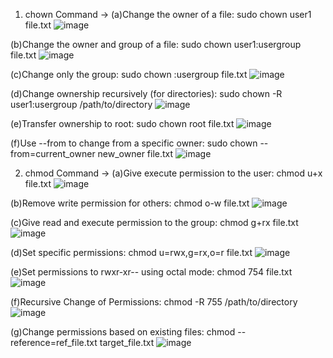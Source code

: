 1. chown Command -> (a)Change the owner of a file: sudo chown user1 file.txt
   ![image](https://github.com/user-attachments/assets/c80e7cad-f7da-4f3c-911f-8d89fdaf7d0a)

  (b)Change the owner and group of a file: sudo chown user1:usergroup file.txt
     ![image](https://github.com/user-attachments/assets/f11ed9eb-a678-4b3c-a073-d43d20589a54)

  (c)Change only the group: sudo chown :usergroup file.txt
     ![image](https://github.com/user-attachments/assets/fdca9e4d-3ba6-4f6c-ae4c-7eb10a5087aa)

  (d)Change ownership recursively (for directories): sudo chown -R user1:usergroup /path/to/directory
     ![image](https://github.com/user-attachments/assets/94a6f179-4c48-46cd-bd77-0c587d208ca2)

  (e)Transfer ownership to root: sudo chown root file.txt
     ![image](https://github.com/user-attachments/assets/ba5f154f-3fe4-47dc-b9fe-0c663d476826)

  (f)Use --from to change from a specific owner: sudo chown --from=current_owner new_owner file.txt 
     ![image](https://github.com/user-attachments/assets/49b3ff52-137b-4b82-a7d7-ee9cb5c8a557)


2. chmod Command -> (a)Give execute permission to the user: chmod u+x file.txt
   ![image](https://github.com/user-attachments/assets/8dbab1cb-3097-442d-b06f-8ab835905c54)

  (b)Remove write permission for others: chmod o-w file.txt
     ![image](https://github.com/user-attachments/assets/8c23a8b8-f843-46b4-a3cc-4e09b2510ae3)

  (c)Give read and execute permission to the group: chmod g+rx file.txt
     ![image](https://github.com/user-attachments/assets/7c727b65-6f61-418c-ab0e-ab93c70ec20a)

  (d)Set specific permissions: chmod u=rwx,g=rx,o=r file.txt
     ![image](https://github.com/user-attachments/assets/5e7e32bf-4d92-4cb9-bdb8-b256833c7c1a)

  (e)Set permissions to rwxr-xr-- using octal mode: chmod 754 file.txt
     ![image](https://github.com/user-attachments/assets/a4d029b7-3e96-4afd-8a9c-45f4c59c7f10)

  (f)Recursive Change of Permissions: chmod -R 755 /path/to/directory
     ![image](https://github.com/user-attachments/assets/8cd07af6-3eec-4b03-ad90-d6a5bfb24483)

  (g)Change permissions based on existing files: chmod --reference=ref_file.txt target_file.txt
     ![image](https://github.com/user-attachments/assets/47817e02-8407-4ad7-995d-0fd177d88d0f)




